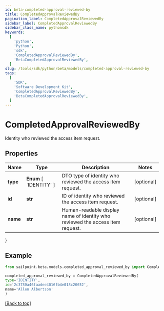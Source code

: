 ```yaml
---
id: beta-completed-approval-reviewed-by
title: CompletedApprovalReviewedBy
pagination_label: CompletedApprovalReviewedBy
sidebar_label: CompletedApprovalReviewedBy
sidebar_class_name: pythonsdk
keywords:
  [
    'python',
    'Python',
    'sdk',
    'CompletedApprovalReviewedBy',
    'BetaCompletedApprovalReviewedBy',
  ]
slug: /tools/sdk/python/beta/models/completed-approval-reviewed-by
tags:
  [
    'SDK',
    'Software Development Kit',
    'CompletedApprovalReviewedBy',
    'BetaCompletedApprovalReviewedBy',
  ]
---
```


# CompletedApprovalReviewedBy

Identity who reviewed the access item request.

## Properties

| Name | Type | Description | Notes |
| --- | --- | --- | --- |
| **type** | **Enum** [ 'IDENTITY' ] | DTO type of identity who reviewed the access item request. | [optional] |
| **id** | **str** | ID of identity who reviewed the access item request. | [optional] |
| **name** | **str** | Human-readable display name of identity who reviewed the access item request. | [optional] |

}

## Example

```python
from sailpoint.beta.models.completed_approval_reviewed_by import CompletedApprovalReviewedBy

completed_approval_reviewed_by = CompletedApprovalReviewedBy(
type='IDENTITY',
id='2c3780a46faadee4016fb4e018c20652',
name='Allen Albertson'
)

```

[[Back to top]](#)
